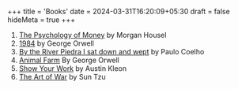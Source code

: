 +++
title = 'Books'
date = 2024-03-31T16:20:09+05:30
draft = false
hideMeta = true
+++


1. [The Psychology of Money](https://www.goodreads.com/book/show/41881472-the-psychology-of-money) by Morgan Housel
2. [1984](https://www.goodreads.com/book/show/61439040-1984) by George Orwell
3. [By the River Piedra I sat down and wept](https://www.goodreads.com/book/show/1428.By_the_River_Piedra_I_Sat_Down_and_Wept) by Paulo Coelho
4. [Animal Farm](https://www.goodreads.com/book/show/170448.Animal_Farm) By George Orwell
5. [Show Your Work](https://www.goodreads.com/en/book/show/18290401) by Austin Kleon
6. [The Art of War](https://www.goodreads.com/book/show/10534.The_Art_of_War) by Sun Tzu